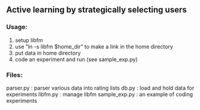 ## Active learning by strategically selecting users

### Usage:
1. setup libfm
2. use "ln -s libfm $home\_dir" to make a link in the home directory
3. put data in home directory
4. code an experiment and run (see sample\_exp.py)

### Files:
parser.py : parser various data into rating lists
db.py : load and hold data for experiments
libfm.py : manage libfm 
sample\_exp.py : an example of coding experiments
